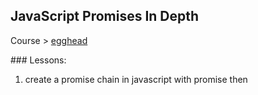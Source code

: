 ## JavaScript Promises In Depth

Course > [egghead](https://egghead.io/courses/javascript-promises-in-depth)

### Lessons:

1.  create a promise chain in javascript with promise then
